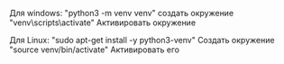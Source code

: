 Для windows:
"python3 -m venv venv"              создать окружение
"venv\scripts\activate"                 Активировать окружение



Для Linux:
"sudo apt-get install -y python3-venv"        Создать окружение
"source venv/bin/activate"                            Активировать его